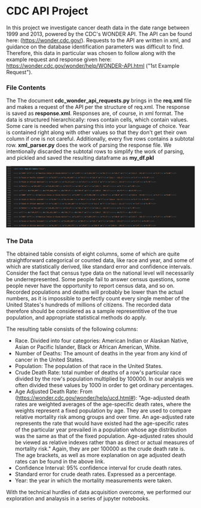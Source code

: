 # CDC API Project

In this project we investigate cancer death data in the date range between 1999 and 2013, powered by the CDC's WONDER API. The API can be found here: (https://wonder.cdc.gov/). Requests to the API are written in xml, and guidance on the database identification parameters was difficult to find. Therefore, this data in particular was chosen to follow along with the example request and response given here: https://wonder.cdc.gov/wonder/help/WONDER-API.html ("1st Example Request").

### File Contents
The The document **cdc_wonder_api_requests.py** brings in the **req.xml** file and makes a request of the API per the structure of req.xml. The response is saved as **response.xml**. Responses are, of course, in xml format. The data is structured hierarchically: rows contain cells, which contain values. Some care is needed when parsing this into your language of choice. Year is contained right along with other values so that they don't get their own column if one is not careful. Additionally, every five rows contains a subtotal row. **xml_parser.py** does the work of parsing the response file. We intentionally discarded the subtotal rows to simplify the work of parsing, and pickled and saved the resulting dataframe as **my_df.pkl**

![example_response](response_example.png)

### The Data

The obtained table consists of eight columns, some of which are quite straightforward categorical or counted data, like race and year, and some of which are statistically derived, like standard error and confidence intervals. Consider the fact that census type data on the national level will necessarily be underrepresented. Some people fail to answer census questions, some people never have the opportunity to report census data, and so on. Recorded populations and deaths will probably be lower than the actual numbers, as it is impossible to perfectly count every single member of the United States's hundreds of millions of citizens. The recorded data therefore should be considered as a sample representitive of the true population, and appropriate statistical methods do apply.

The resulting table consists of the following columns:
- Race. Divided into four categories: American Indian or Alaskan Native, Asian or Pacific Islander, Black or African American, White.
- Number of Deaths: The amount of deaths in the year from any kind of cancer in the United States.
- Population: The population of that race in the United States.
- Crude Death Rate: total number of deaths of a row's particular race divided by the row's population multiplied by 100000. In our analysis we often divided these values by 1000 in order to get ordinary percentages.
- Age Adjusted Death Rate: From (https://wonder.cdc.gov/wonder/help/ucd.html#): "Age-adjusted death rates are weighted averages of the age-specific death rates, where the weights represent a fixed population by age. They are used to compare relative mortality risk among groups and over time. An age-adjusted rate represents the rate that would have existed had the age-specific rates of the particular year prevailed in a population whose age distribution was the same as that of the fixed population. Age-adjusted rates should be viewed as relative indexes rather than as direct or actual measures of mortality risk." Again, they are per 100000 as the crude death rate is. The age brackets, as well as more explanation on age adjusted death rates can be found in the above link.
- Confidence Interval: 95% confidence interval for crude death rates.
- Standard error for crude death rates. Expressed as a percentage.
- Year: the year in which the mortality measurements were taken.

With the technical hurdles of data acquisition overcome, we performed our exploration and analaysis in a series of jupyter notebooks.